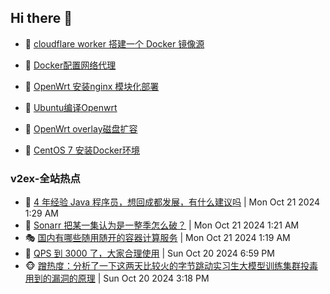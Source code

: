 ## Hi there 👋

<!--
**dkyg666/dkyg666** is a ✨ _special_ ✨ repository because its `README.md` (this file) appears on your GitHub profile.

Here are some ideas to get you started:

- 🔭 I’m currently working on ...
- 🌱 I’m currently learning ...
- 👯 I’m looking to collaborate on ...
- 🤔 I’m looking for help with ...
- 💬 Ask me about ...
- 📫 How to reach me: ...
- 😄 Pronouns: ...
- ⚡ Fun fact: ...
-->

<!-- BLOG-POST-LIST:START -->
- 🦩 [cloudflare worker 搭建一个 Docker 镜像源](http://blog.1996099.xyz/archives/cloudflare-worker-da-jian-yi-ge-docker-jing-xiang-zhan) 

- 🚦 [Docker配置网络代理](http://blog.1996099.xyz/archives/dockerpei-zhi-wang-luo-dai-li) 

- 🫶 [OpenWrt 安装nginx 模块化部署](http://blog.1996099.xyz/archives/openwrt-an-zhuang-nginx-mo-kuai-hua-bu-shu) 

- 🦄 [Ubuntu编译Openwrt](http://blog.1996099.xyz/archives/ubuntuzi-bian-yi-openwrt) 

- 🐻 [OpenWrt overlay磁盘扩容](http://blog.1996099.xyz/archives/openwrt-overlay) 

- 🤖 [CentOS 7 安装Docker环境](http://blog.1996099.xyz/archives/centos-docker) 
<!-- BLOG-POST-LIST:END -->

### v2ex-全站热点
<!-- v2ex:START -->
- 🥸 [4 年经验 Java 程序员，想回成都发展，有什么建议吗](https://www.v2ex.com/t/1082056#reply2) | Mon Oct 21 2024 1:29 AM
- 🤗 [Sonarr 把某一集认为是一整季怎么破？](https://www.v2ex.com/t/1082050#reply0) | Mon Oct 21 2024 1:21 AM
- 🎭 [国内有哪些随用随开的容器计算服务](https://www.v2ex.com/t/1082047#reply2) | Mon Oct 21 2024 1:19 AM
- 🥷 [QPS 到 3000 了，大家合理使用](https://www.v2ex.com/t/1082022#reply14) | Sun Oct 20 2024 6:59 PM
- 🐵 [蹭热度：分析了一下这两天比较火的字节跳动实习生大模型训练集群投毒用到的漏洞的原理](https://www.v2ex.com/t/1082008#reply1) | Sun Oct 20 2024 3:18 PM<!-- v2ex:END -->

